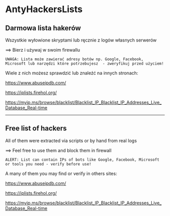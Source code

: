 # AntyHackersLists
## Darmowa lista hakerów

Wszystkie wyłowione skryptami lub ręcznie z logów własnych serwerów

==> Bierz i używaj w swoim firewallu

`UWAGA: Lista może zawierać adresy botów np. Google, Facebook, Microsoft lub narzędzi które potrzebujesz  - zweryfikuj przed użyciem!`

Wiele z nich możesz sprawdzić lub znaleźć na innych stronach:

https://www.abuseipdb.com/

https://iplists.firehol.org/

https://myip.ms/browse/blacklist/Blacklist_IP_Blacklist_IP_Addresses_Live_Database_Real-time


--------------------------------------------
## Free list of hackers

All of them were extracted via scripts or by hand from real logs

==> Feel free to use them and block them in firewall

`ALERT: List can contain IPs of bots like Google, Facebook, Microsoft or tools you need - verify before use!`

A many of them you may find or verify in others sites:

https://www.abuseipdb.com/

https://iplists.firehol.org/

https://myip.ms/browse/blacklist/Blacklist_IP_Blacklist_IP_Addresses_Live_Database_Real-time
